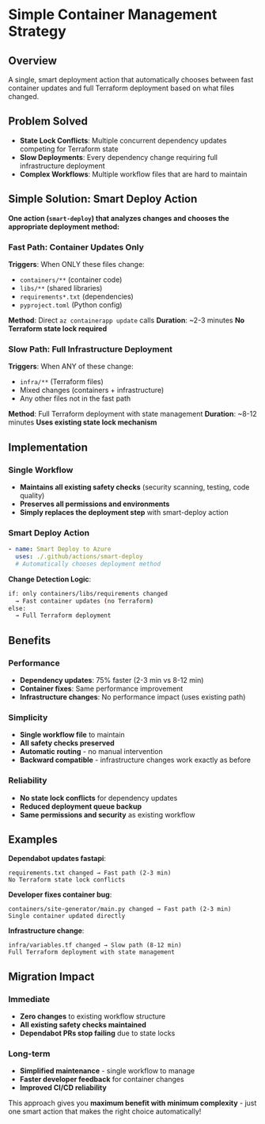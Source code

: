 # Simple Container Management Strategy

## Overview

A single, smart deployment action that automatically chooses between fast container updates and full Terraform deployment based on what files changed.

## Problem Solved

- **State Lock Conflicts**: Multiple concurrent dependency updates competing for Terraform state
- **Slow Deployments**: Every dependency change requiring full infrastructure deployment  
- **Complex Workflows**: Multiple workflow files that are hard to maintain

## Simple Solution: Smart Deploy Action

**One action (`smart-deploy`) that analyzes changes and chooses the appropriate deployment method:**

### Fast Path: Container Updates Only
**Triggers**: When ONLY these files change:
- `containers/**` (container code)
- `libs/**` (shared libraries)  
- `requirements*.txt` (dependencies)
- `pyproject.toml` (Python config)

**Method**: Direct `az containerapp update` calls
**Duration**: ~2-3 minutes
**No Terraform state lock required**

### Slow Path: Full Infrastructure Deployment  
**Triggers**: When ANY of these change:
- `infra/**` (Terraform files)
- Mixed changes (containers + infrastructure)
- Any other files not in the fast path

**Method**: Full Terraform deployment with state management
**Duration**: ~8-12 minutes
**Uses existing state lock mechanism**

## Implementation

### Single Workflow
- **Maintains all existing safety checks** (security scanning, testing, code quality)
- **Preserves all permissions and environments**
- **Simply replaces the deployment step** with smart-deploy action

### Smart Deploy Action
```yaml
- name: Smart Deploy to Azure
  uses: ./.github/actions/smart-deploy
  # Automatically chooses deployment method
```

**Change Detection Logic**:
```bash
if: only containers/libs/requirements changed
  → Fast container updates (no Terraform)
else:
  → Full Terraform deployment
```

## Benefits

### Performance
- **Dependency updates**: 75% faster (2-3 min vs 8-12 min)
- **Container fixes**: Same performance improvement
- **Infrastructure changes**: No performance impact (uses existing path)

### Simplicity  
- **Single workflow file** to maintain
- **All safety checks preserved** 
- **Automatic routing** - no manual intervention
- **Backward compatible** - infrastructure changes work exactly as before

### Reliability
- **No state lock conflicts** for dependency updates
- **Reduced deployment queue backup**
- **Same permissions and security** as existing workflow

## Examples

**Dependabot updates fastapi**:
```
requirements.txt changed → Fast path (2-3 min)
No Terraform state lock conflicts
```

**Developer fixes container bug**:
```  
containers/site-generator/main.py changed → Fast path (2-3 min)
Single container updated directly
```

**Infrastructure change**:
```
infra/variables.tf changed → Slow path (8-12 min)
Full Terraform deployment with state management
```

## Migration Impact

### Immediate
- **Zero changes** to existing workflow structure
- **All existing safety checks maintained**
- **Dependabot PRs stop failing** due to state locks

### Long-term
- **Simplified maintenance** - single workflow to manage
- **Faster developer feedback** for container changes
- **Improved CI/CD reliability**

This approach gives you **maximum benefit with minimum complexity** - just one smart action that makes the right choice automatically!
